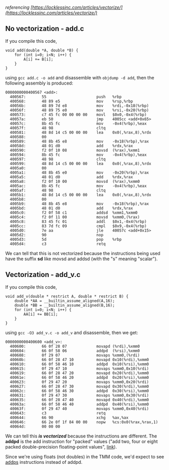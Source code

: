 *referencing [https://locklessinc.com/articles/vectorize/](https://locklessinc.com/articles/vectorize/)*

## No vectorization - add.c ##

If you compile this code,

```
void add(double *A, double *B) {
    for (int i=0; i<N; i++) {
        A[i] += B[i];
    }
}
```

using ```gcc add.c -o add``` and disassemble with ```objdump -d add```, then the following assembly is produced:

```
0000000000400567 <add>:
  400567:       55                      push   %rbp
  400568:       48 89 e5                mov    %rsp,%rbp
  40056b:       48 89 7d e8             mov    %rdi,-0x18(%rbp)
  40056f:       48 89 75 e0             mov    %rsi,-0x20(%rbp)
  400573:       c7 45 fc 00 00 00 00    movl   $0x0,-0x4(%rbp)
  40057a:       eb 50                   jmp    4005cc <add+0x65>
  40057c:       8b 45 fc                mov    -0x4(%rbp),%eax
  40057f:       48 98                   cltq
  400581:       48 8d 14 c5 00 00 00    lea    0x0(,%rax,8),%rdx
  400588:       00
  400589:       48 8b 45 e8             mov    -0x18(%rbp),%rax
  40058d:       48 01 d0                add    %rdx,%rax
  400590:       f2 0f 10 08             movsd  (%rax),%xmm1
  400594:       8b 45 fc                mov    -0x4(%rbp),%eax
  400597:       48 98                   cltq
  400599:       48 8d 14 c5 00 00 00    lea    0x0(,%rax,8),%rdx
  4005a0:       00
  4005a1:       48 8b 45 e0             mov    -0x20(%rbp),%rax
  4005a5:       48 01 d0                add    %rdx,%rax
  4005a8:       f2 0f 10 00             movsd  (%rax),%xmm0
  4005ac:       8b 45 fc                mov    -0x4(%rbp),%eax
  4005af:       48 98                   cltq
  4005b1:       48 8d 14 c5 00 00 00    lea    0x0(,%rax,8),%rdx
  4005b8:       00
  4005b9:       48 8b 45 e8             mov    -0x18(%rbp),%rax
  4005bd:       48 01 d0                add    %rdx,%rax
  4005c0:       f2 0f 58 c1             addsd  %xmm1,%xmm0
  4005c4:       f2 0f 11 00             movsd  %xmm0,(%rax)
  4005c8:       83 45 fc 01             addl   $0x1,-0x4(%rbp)
  4005cc:       83 7d fc 09             cmpl   $0x9,-0x4(%rbp)
  4005d0:       7e aa                   jle    40057c <add+0x15>
  4005d2:       90                      nop
  4005d3:       5d                      pop    %rbp
  4005d4:       c3                      retq
```

We can tell that this is not vectorized because the instructions being used have the suffix **sd** like movsd and addsd (with the "s" meaning "scalar"). 

## Vectorization - add_v.c ##

If you compile this code,
```
void add_v(double * restrict A, double * restrict B) {
    double *AA = __builtin_assume_aligned(A,16);
    double *BB = __builtin_assume_aligned(B,16);
    for (int i=0; i<N; i++) {
        AA[i] += BB[i];
    }
}
```

using ```gcc -O3 add_v.c -o add_v``` and disassemble, then we get:
```
0000000000400600 <add_v>:
  400600:       66 0f 28 07             movapd (%rdi),%xmm0
  400604:       66 0f 58 06             addpd  (%rsi),%xmm0
  400608:       0f 29 07                movaps %xmm0,(%rdi)
  40060b:       66 0f 28 47 10          movapd 0x10(%rdi),%xmm0
  400610:       66 0f 58 46 10          addpd  0x10(%rsi),%xmm0
  400615:       0f 29 47 10             movaps %xmm0,0x10(%rdi)
  400619:       66 0f 28 47 20          movapd 0x20(%rdi),%xmm0
  40061e:       66 0f 58 46 20          addpd  0x20(%rsi),%xmm0
  400623:       0f 29 47 20             movaps %xmm0,0x20(%rdi)
  400627:       66 0f 28 47 30          movapd 0x30(%rdi),%xmm0
  40062c:       66 0f 58 46 30          addpd  0x30(%rsi),%xmm0
  400631:       0f 29 47 30             movaps %xmm0,0x30(%rdi)
  400635:       66 0f 28 47 40          movapd 0x40(%rdi),%xmm0
  40063a:       66 0f 58 46 40          addpd  0x40(%rsi),%xmm0
  40063f:       0f 29 47 40             movaps %xmm0,0x40(%rdi)
  400643:       c3                      retq
  400644:       66 90                   xchg   %ax,%ax
  400646:       66 2e 0f 1f 84 00 00    nopw   %cs:0x0(%rax,%rax,1)
  40064d:       00 00 00
```

We can tell this ***is vectorized*** because the instructions are different. The **addpd** is the add instruction for "packed" values ("add two, four or eight packed double-precision floating-point values", [link](https://www.felixcloutier.com/x86/ADDPD.html)).

Since we're using floats (not doubles) in the TMM code, we'd expect to see [addps](https://www.felixcloutier.com/x86/ADDPS.html) instructions instead of addpd.
